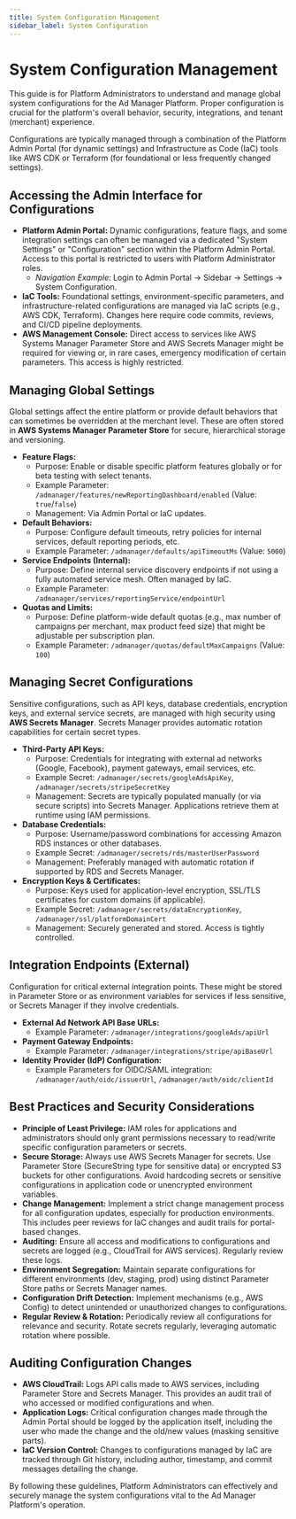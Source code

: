 ```yaml
---
title: System Configuration Management
sidebar_label: System Configuration
---
```


# System Configuration Management

This guide is for Platform Administrators to understand and manage global system configurations for the Ad Manager Platform. Proper configuration is crucial for the platform's overall behavior, security, integrations, and tenant (merchant) experience.

Configurations are typically managed through a combination of the Platform Admin Portal (for dynamic settings) and Infrastructure as Code (IaC) tools like AWS CDK or Terraform (for foundational or less frequently changed settings).

## Accessing the Admin Interface for Configurations

*   **Platform Admin Portal:** Dynamic configurations, feature flags, and some integration settings can often be managed via a dedicated "System Settings" or "Configuration" section within the Platform Admin Portal. Access to this portal is restricted to users with Platform Administrator roles.
    *   *Navigation Example:* Login to Admin Portal -> Sidebar -> Settings -> System Configuration.
*   **IaC Tools:** Foundational settings, environment-specific parameters, and infrastructure-related configurations are managed via IaC scripts (e.g., AWS CDK, Terraform). Changes here require code commits, reviews, and CI/CD pipeline deployments.
*   **AWS Management Console:** Direct access to services like AWS Systems Manager Parameter Store and AWS Secrets Manager might be required for viewing or, in rare cases, emergency modification of certain parameters. This access is highly restricted.

## Managing Global Settings

Global settings affect the entire platform or provide default behaviors that can sometimes be overridden at the merchant level. These are often stored in **AWS Systems Manager Parameter Store** for secure, hierarchical storage and versioning.

*   **Feature Flags:**
    *   Purpose: Enable or disable specific platform features globally or for beta testing with select tenants.
    *   Example Parameter: `/admanager/features/newReportingDashboard/enabled` (Value: `true`/`false`)
    *   Management: Via Admin Portal or IaC updates.
*   **Default Behaviors:**
    *   Purpose: Configure default timeouts, retry policies for internal services, default reporting periods, etc.
    *   Example Parameter: `/admanager/defaults/apiTimeoutMs` (Value: `5000`)
*   **Service Endpoints (Internal):**
    *   Purpose: Define internal service discovery endpoints if not using a fully automated service mesh. Often managed by IaC.
    *   Example Parameter: `/admanager/services/reportingService/endpointUrl`
*   **Quotas and Limits:**
    *   Purpose: Define platform-wide default quotas (e.g., max number of campaigns per merchant, max product feed size) that might be adjustable per subscription plan.
    *   Example Parameter: `/admanager/quotas/defaultMaxCampaigns` (Value: `100`)

## Managing Secret Configurations

Sensitive configurations, such as API keys, database credentials, encryption keys, and external service secrets, are managed with high security using **AWS Secrets Manager**. Secrets Manager provides automatic rotation capabilities for certain secret types.

*   **Third-Party API Keys:**
    *   Purpose: Credentials for integrating with external ad networks (Google, Facebook), payment gateways, email services, etc.
    *   Example Secret: `/admanager/secrets/googleAdsApiKey`, `/admanager/secrets/stripeSecretKey`
    *   Management: Secrets are typically populated manually (or via secure scripts) into Secrets Manager. Applications retrieve them at runtime using IAM permissions.
*   **Database Credentials:**
    *   Purpose: Username/password combinations for accessing Amazon RDS instances or other databases.
    *   Example Secret: `/admanager/secrets/rds/masterUserPassword`
    *   Management: Preferably managed with automatic rotation if supported by RDS and Secrets Manager.
*   **Encryption Keys & Certificates:**
    *   Purpose: Keys used for application-level encryption, SSL/TLS certificates for custom domains (if applicable).
    *   Example Secret: `/admanager/secrets/dataEncryptionKey`, `/admanager/ssl/platformDomainCert`
    *   Management: Securely generated and stored. Access is tightly controlled.

## Integration Endpoints (External)

Configuration for critical external integration points. These might be stored in Parameter Store or as environment variables for services if less sensitive, or Secrets Manager if they involve credentials.

*   **External Ad Network API Base URLs:**
    *   Example Parameter: `/admanager/integrations/googleAds/apiUrl`
*   **Payment Gateway Endpoints:**
    *   Example Parameter: `/admanager/integrations/stripe/apiBaseUrl`
*   **Identity Provider (IdP) Configuration:**
    *   Example Parameters for OIDC/SAML integration: `/admanager/auth/oidc/issuerUrl`, `/admanager/auth/oidc/clientId`

## Best Practices and Security Considerations

*   **Principle of Least Privilege:** IAM roles for applications and administrators should only grant permissions necessary to read/write specific configuration parameters or secrets.
*   **Secure Storage:** Always use AWS Secrets Manager for secrets. Use Parameter Store (SecureString type for sensitive data) or encrypted S3 buckets for other configurations. Avoid hardcoding secrets or sensitive configurations in application code or unencrypted environment variables.
*   **Change Management:** Implement a strict change management process for all configuration updates, especially for production environments. This includes peer reviews for IaC changes and audit trails for portal-based changes.
*   **Auditing:** Ensure all access and modifications to configurations and secrets are logged (e.g., CloudTrail for AWS services). Regularly review these logs.
*   **Environment Segregation:** Maintain separate configurations for different environments (dev, staging, prod) using distinct Parameter Store paths or Secrets Manager names.
*   **Configuration Drift Detection:** Implement mechanisms (e.g., AWS Config) to detect unintended or unauthorized changes to configurations.
*   **Regular Review & Rotation:** Periodically review all configurations for relevance and security. Rotate secrets regularly, leveraging automatic rotation where possible.

## Auditing Configuration Changes

*   **AWS CloudTrail:** Logs API calls made to AWS services, including Parameter Store and Secrets Manager. This provides an audit trail of who accessed or modified configurations and when.
*   **Application Logs:** Critical configuration changes made through the Admin Portal should be logged by the application itself, including the user who made the change and the old/new values (masking sensitive parts).
*   **IaC Version Control:** Changes to configurations managed by IaC are tracked through Git history, including author, timestamp, and commit messages detailing the change.

By following these guidelines, Platform Administrators can effectively and securely manage the system configurations vital to the Ad Manager Platform's operation.